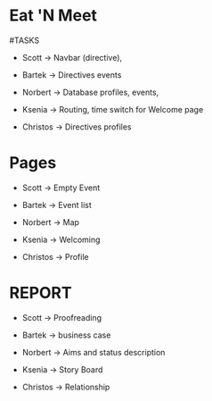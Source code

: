 # Eat 'N Meet

#TASKS

* Scott -> Navbar (directive),

* Bartek -> Directives events

* Norbert -> Database profiles, events,

* Ksenia -> Routing, time switch for Welcome page

* Christos -> Directives profiles


# Pages

* Scott -> Empty Event

* Bartek -> Event list

* Norbert -> Map

* Ksenia -> Welcoming

* Christos -> Profile

# REPORT

* Scott -> Proofreading

* Bartek -> business case

* Norbert -> Aims and status description

* Ksenia -> Story Board

* Christos -> Relationship
